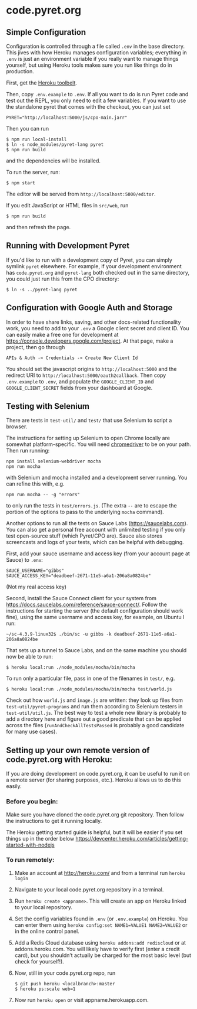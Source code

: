 
# code.pyret.org

## Simple Configuration

Configuration is controlled through a file called `.env` in the base
directory.  This jives with how Heroku manages configuration variables;
everything in `.env` is just an environment variable if you really want to
manage things yourself, but using Heroku tools makes sure you run like things
do in production.

First, get the [Heroku toolbelt](https://toolbelt.heroku.com/).

Then, copy `.env.example` to `.env`.  If all you want to do is run Pyret code
and test out the REPL, you only need to edit a few variables.  If you want to
use the standalone pyret that comes with the checkout, you can just set

```
PYRET="http://localhost:5000/js/cpo-main.jarr"
```

Then you can run

```
$ npm run local-install
$ ln -s node_modules/pyret-lang pyret
$ npm run build
```

and the dependencies will be installed.

To run the server, run:

```
$ npm start
```

The editor will be served from `http://localhost:5000/editor`.

If you edit JavaScript or HTML files in `src/web`, run

```
$ npm run build
```

and then refresh the page.

## Running with Development Pyret

If you'd like to run with a development copy of Pyret, you can simply symlink
`pyret` elsewhere.  For example, if your development environment has
`code.pyret.org` and `pyret-lang` both checked out in the same directory, you
could just run this from the CPO directory:

```
$ ln -s ../pyret-lang pyret
```

## Configuration with Google Auth and Storage

In order to have share links, saving, and other docs-related functionality
work, you need to add to your `.env` a Google client secret and client ID.
You can easily make a free one for development at
https://console.developers.google.com/project.  At that page, make a project,
then go through

    APIs & Auth -> Credentials -> Create New Client Id

You should set the javascript origins to `http://localhost:5000` and the
redirect URI to `http://localhost:5000/oauth2callback`.  Then copy
`.env.example` to `.env`, and populate the `GOOGLE_CLIENT_ID` and
`GOOGLE_CLIENT_SECRET` fields from your dashboard at Google.

## Testing with Selenium

There are tests in `test-util/` and `test/` that use Selenium to script a
browser.

The instructions for setting up Selenium to open Chrome locally are somewhat
platform-specific.  You will need
[chromedriver](https://sites.google.com/a/chromium.org/chromedriver/) to be on
your path.  Then run running:

```
npm install selenium-webdriver mocha
npm run mocha
```

with Selenium and mocha installed and a development server running.  You can
refine this with, e.g.

```
npm run mocha -- -g "errors"
```

to only run the tests in `test/errors.js`.  (The extra `--` are to escape the
portion of the options to pass to the underlying `mocha` command).

Another options to run all the tests on Sauce Labs (https://saucelabs.com).
You can also get a personal free account with unlimited testing if you only
test open-source stuff (which Pyret/CPO are).  Sauce also stores screencasts
and logs of your tests, which can be helpful with debugging.

First, add your sauce username and access key (from your account page at
Sauce) to `.env`:

```
SAUCE_USERNAME="gibbs"
SAUCE_ACCESS_KEY="deadbeef-2671-11e5-a6a1-206a8a0824be"
```

(Not my real access key)

Second, install the Sauce Connect client for your system from
https://docs.saucelabs.com/reference/sauce-connect/.  Follow the instructions
for starting the server (the default configuration should work fine), using
the same username and access key, for example, on Ubuntu I run:

```
~/sc-4.3.9-linux32$ ./bin/sc -u gibbs -k deadbeef-2671-11e5-a6a1-206a8a0824be
```

That sets up a tunnel to Sauce Labs, and on the same machine you should now be
able to run:

```
$ heroku local:run ./node_modules/mocha/bin/mocha
```

To run only a particular file, pass in one of the filenames in `test/`, e.g.

```
$ heroku local:run ./node_modules/mocha/bin/mocha test/world.js
```

Check out how `world.js` and `image.js` are written: they look up files from
`test-util/pyret-programs` and run them according to Selenium testers in
`test-util/util.js`.  The best way to test a whole new library is probably to
add a directory here and figure out a good predicate that can be applied
across the files (`runAndCheckAllTestsPassed` is probably a good candidate for
many use cases).

## Setting up your own remote version of code.pyret.org with Heroku:

If you are doing development on code.pyret.org, it can be useful to run it on a remote server (for sharing purposes, etc.). Heroku allows us to do this easily.

### Before you begin:

Make sure you have cloned the code.pyret.org git repository. Then follow the instructions to get it running locally.

The Heroku getting started guide is helpful, but it will be easier if you set things up in the order below
https://devcenter.heroku.com/articles/getting-started-with-nodejs

### To run remotely:
1. Make an account at http://heroku.com/ and from a terminal run `heroku login`
2. Navigate to your local code.pyret.org repository in a terminal.
3.	Run `heroku create <appname>`. This will create an app on Heroku linked to your local repository.
4.	Set the config variables found in `.env` (or `.env.example`) on Heroku. You can enter them using `heroku config:set NAME1=VALUE1 NAME2=VALUE2` or in the online control panel.
5.	Add a Redis Cloud database using `heroku addons:add rediscloud` or at addons.heroku.com. You will likely have to verify first (enter a credit card), but you shouldn’t actually be charged for the most basic level (but check for yourself!).
6.	Now, still in your code.pyret.org repo, run

        $ git push heroku <localbranch>:master
        $ heroku ps:scale web=1

7.	Now run `heroku open` or visit appname.herokuapp.com.
